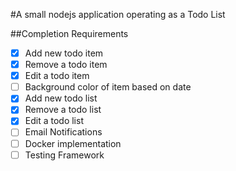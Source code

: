 #A small nodejs application operating as a Todo List

##Completion Requirements
- [x] Add new todo item
- [x] Remove a todo item
- [x] Edit a todo item
- [ ] Background color of item based on date
- [x] Add new todo list
- [x] Remove a todo list
- [x] Edit a todo list
- [ ] Email Notifications
- [ ] Docker implementation
- [ ] Testing Framework